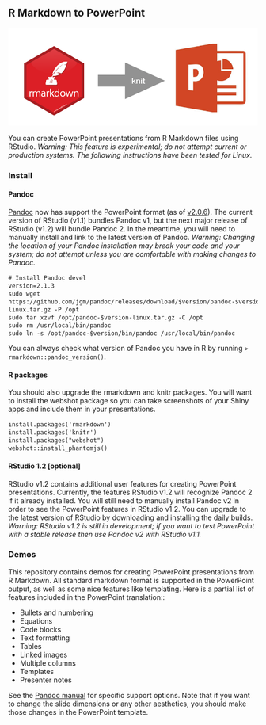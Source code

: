 
## R Markdown to PowerPoint

![](rmd2ppt.png)

You can create PowerPoint presentations from R Markdown files using RStudio. *Warning: This feature is experimental; do not attempt current or production systems. The following instructions have been tested for Linux.*

### Install

#### Pandoc

[Pandoc](http://pandoc.org/) now has support the PowerPoint format (as of [v2.0.6](http://pandoc.org/releases.html)). The current version of RStudio (v1.1) bundles Pandoc v1, but the next major release of RStudio (v1.2) will bundle Pandoc 2. In the meantime, you will need to manually install and link to the latest version of Pandoc. *Warning: Changing the location of your Pandoc installation may break your code and your system; do not attempt unless you are comfortable with making changes to Pandoc.*

```
# Install Pandoc devel
version=2.1.3
sudo wget https://github.com/jgm/pandoc/releases/download/$version/pandoc-$version-linux.tar.gz -P /opt
sudo tar xzvf /opt/pandoc-$version-linux.tar.gz -C /opt
sudo rm /usr/local/bin/pandoc
sudo ln -s /opt/pandoc-$version/bin/pandoc /usr/local/bin/pandoc
```

You can always check what version of Pandoc you have in R by running `> rmarkdown::pandoc_version()`.

#### R packages

You should also upgrade the rmarkdown and knitr packages. You will want to install the webshot package so you can take screenshots of your Shiny apps and include them in your presentations.

```
install.packages('rmarkdown')
install.packages('knitr')
install.packages("webshot")
webshot::install_phantomjs()
```

#### RStudio 1.2 [optional]

RStudio v1.2 contains additional user features for creating PowerPoint presentations. Currently, the features RStudio v1.2 will recognize Pandoc 2 if it already installed. You will still need to manually install Pandoc v2 in order to see the PowerPoint features in RStudio v1.2. You can upgrade to the latest version of RStudio by downloading and installing the [daily builds](https://dailies.rstudio.com/). *Warning: RStudio v1.2 is still in development; if you want to test PowerPoint with a stable release then use Pandoc v2 with RStudio v1.1.*

### Demos

This repository contains demos for creating PowerPoint presentations from R Markdown. All standard markdown format is supported in the PowerPoint output, as well as some nice features like templating. Here is a partial list of features included in the PowerPoint translation::

* Bullets and numbering
* Equations
* Code blocks
* Text formatting
* Tables
* Linked images
* Multiple columns
* Templates
* Presenter notes

See the [Pandoc manual](http://pandoc.org/MANUAL.html) for specific support options. Note that if you want to change the slide dimensions or any other aesthetics, you should make those changes in the PowerPoint template.
